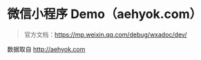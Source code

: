 # 微信小程序 Demo（aehyok.com）


> 官方文档：https://mp.weixin.qq.com/debug/wxadoc/dev/


数据取自 http://aehyok.com






